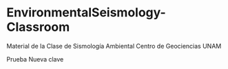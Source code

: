 # EnvironmentalSeismology-Classroom
Material de la Clase de Sismología Ambiental Centro de Geociencias UNAM

Prueba Nueva clave
